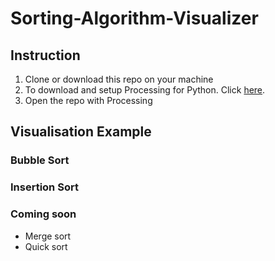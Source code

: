 # Sorting-Algorithm-Visualizer
## Instruction
1. Clone or download this repo on your machine
2. To download and setup Processing for Python. Click [here](https://github.com/jdf/processing.py#python-mode-for-processing).
3. Open the repo with Processing

## Visualisation Example
### Bubble Sort

### Insertion Sort


### Coming soon
  - Merge sort
  - Quick sort
